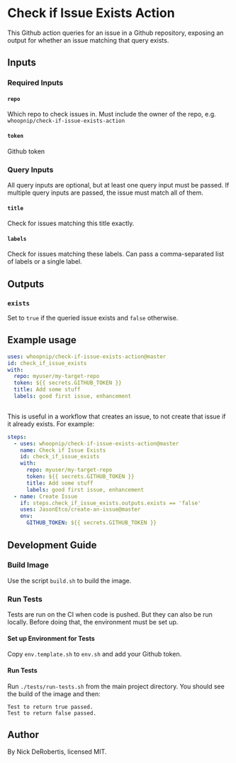 # Check if Issue Exists Action

This Github action queries for an issue in a Github repository, 
exposing an output for whether an issue matching that query exists.

## Inputs

### Required Inputs

#### `repo`

Which repo to check issues in. Must include the owner of the repo, e.g. `whoopnip/check-if-issue-exists-action`

#### `token`

Github token

### Query Inputs

All query inputs are optional, but at least one query input must be passed. If
multiple query inputs are passed, the issue must match all of them.

#### `title`

Check for issues matching this title exactly.

#### `labels`

Check for issues matching these labels. Can pass a comma-separated list of labels or a single label.

## Outputs

### `exists`

Set to `true` if the queried issue exists and `false` otherwise. 

## Example usage

```yaml
uses: whoopnip/check-if-issue-exists-action@master
id: check_if_issue_exists
with:
  repo: myuser/my-target-repo
  token: ${{ secrets.GITHUB_TOKEN }}
  title: Add some stuff
  labels: good first issue, enhancement
  
```

This is useful in a workflow that creates an issue, to not create that issue if 
it already exists. For example:

```yaml
steps:
  - uses: whoopnip/check-if-issue-exists-action@master
    name: Check if Issue Exists
    id: check_if_issue_exists
    with:
      repo: myuser/my-target-repo
      token: ${{ secrets.GITHUB_TOKEN }}
      title: Add some stuff
      labels: good first issue, enhancement
  - name: Create Issue
    if: steps.check_if_issue_exists.outputs.exists == 'false'
    uses: JasonEtco/create-an-issue@master
    env:
      GITHUB_TOKEN: ${{ secrets.GITHUB_TOKEN }}
```

## Development Guide

### Build Image

Use the script `build.sh` to build the image.

### Run Tests

Tests are run on the CI when code is pushed. But they can also be run locally. 
Before doing that, the environment must be set up.

#### Set up Environment for Tests

Copy `env.template.sh` to `env.sh` and add your Github token.

#### Run Tests

Run `./tests/run-tests.sh` from the main project directory. You should see the 
build of the image and then:

```
Test to return true passed.
Test to return false passed.
```

## Author

By Nick DeRobertis, licensed MIT.